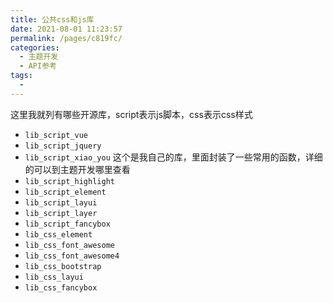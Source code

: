```yaml
---
title: 公共css和js库
date: 2021-08-01 11:23:57
permalink: /pages/c819fc/
categories:
  - 主题开发
  - API参考
tags:
  - 
---
```

这里我就列有哪些开源库，script表示js脚本，css表示css样式

- `lib_script_vue`  
- `lib_script_jquery`
- `lib_script_xiao_you`  这个是我自己的库，里面封装了一些常用的函数，详细的可以到主题开发哪里查看
- `lib_script_highlight`
- `lib_script_element`
- `lib_script_layui`
- `lib_script_layer`
- `lib_script_fancybox`
- `lib_css_element`
- `lib_css_font_awesome`
- `lib_css_font_awesome4`
- `lib_css_bootstrap`
- `lib_css_layui`
- `lib_css_fancybox`


